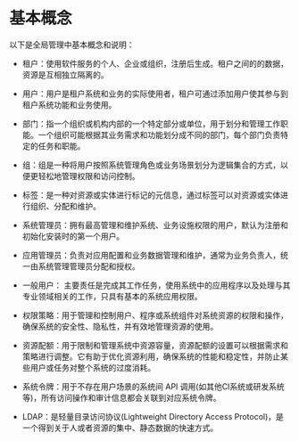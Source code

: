 基本概念
===

以下是全局管理中基本概念和说明：

- 租户：使用软件服务的个人、企业或组织，注册后生成。租户之间的的数据，资源是互相独立隔离的。

- 用户：用户是租户系统和业务的实际使用者，租户可通过添加用户使其参与到租户系统功能和业务使用。

- 部门：指一个组织或机构内部的一个特定部分或单位，用于划分和管理工作职能。一个组织可能根据其业务需求和功能划分成不同的部门，每个部门负责特定的任务和职能。

- 组：组是一种将用户按照系统管理角色或业务场景划分为逻辑集合的方式，以便更轻松地管理权限和访问控制。

- 标签：是一种对资源或实体进行标记的元信息，通过标签可以对资源或实体进行组织、分配和维护。

- 系统管理员：拥有最高管理和维护系统、业务设施权限的用户，默认为注册和初始化安装时的第一个用户。

- 应用管理员：负责对应用配置和业务数据管理和维护，通常为业务负责人，统一由系统管理管理员分配和授权。

- 一般用户： 主要责任是完成其工作任务，使用系统中的应用程序以及处理与其专业领域相关的工作，只具有基本的系统应用权限。

- 权限策略：用于管理和控制用户、程序或系统组件对系统资源的权限和操作，确保系统的安全性、隐私性，并有效地管理资源的使用。

- 资源配额：用于限制和管理系统中资源容量，资源配额的设置可以根据需求和策略进行调整。它有助于优化资源利用，确保系统的性能和稳定性，并防止某些用户或任务对整个系统的过度消耗。

- 系统令牌：用于不存在用户场景的系统间 API 调用(如其他CI系统或研发系统等)，所有访问操作和审计信息都会关联到对应系统令牌。

- LDAP：是轻量目录访问协议(Lightweight Directory Access Protocol)，是一个得到关于人或者资源的集中、静态数据的快速方式。
